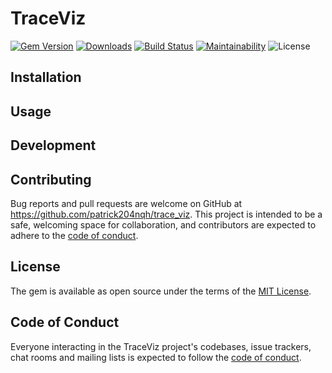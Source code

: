 # TraceViz

[![Gem Version](https://badge.fury.io/rb/trace_viz.svg)](https://rubygems.org/gems/trace_viz)
[![Downloads](https://img.shields.io/gem/dt/trace_viz)](https://rubygems.org/gems/trace_viz)
[![Build Status](https://github.com/patrick204nqh/trace_viz/actions/workflows/main.yml/badge.svg)](https://github.com/patrick204nqh/trace_viz/actions)
[![Maintainability](https://api.codeclimate.com/v1/badges/e97579abe66f3477e71d/maintainability)](https://codeclimate.com/github/patrick204nqh/trace_viz/maintainability)
![License](https://img.shields.io/github/license/patrick204nqh/trace_viz)

## Installation

## Usage

## Development

## Contributing

Bug reports and pull requests are welcome on GitHub at https://github.com/patrick204nqh/trace_viz. This project is intended to be a safe, welcoming space for collaboration, and contributors are expected to adhere to the [code of conduct](https://github.com/patrick204nqh/trace_viz/blob/main/CODE_OF_CONDUCT.md).

## License

The gem is available as open source under the terms of the [MIT License](https://opensource.org/licenses/MIT).

## Code of Conduct

Everyone interacting in the TraceViz project's codebases, issue trackers, chat rooms and mailing lists is expected to follow the [code of conduct](https://github.com/patrick204nqh/trace_viz/blob/main/CODE_OF_CONDUCT.md).
